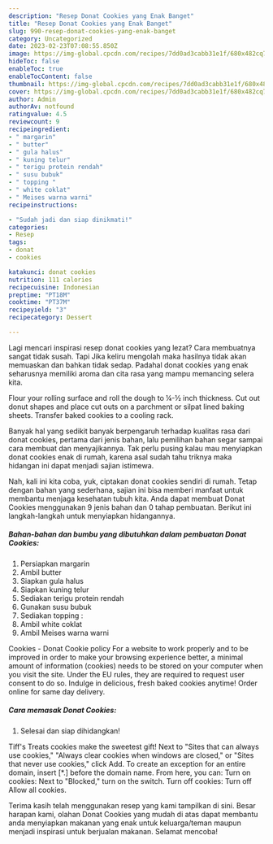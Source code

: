 ```yaml
---
description: "Resep Donat Cookies yang Enak Banget"
title: "Resep Donat Cookies yang Enak Banget"
slug: 990-resep-donat-cookies-yang-enak-banget
category: Uncategorized
date: 2023-02-23T07:08:55.850Z
image: https://img-global.cpcdn.com/recipes/7dd0ad3cabb31e1f/680x482cq70/donat-cookies-foto-resep-utama.jpg
hideToc: false
enableToc: true
enableTocContent: false
thumbnail: https://img-global.cpcdn.com/recipes/7dd0ad3cabb31e1f/680x482cq70/donat-cookies-foto-resep-utama.jpg
cover: https://img-global.cpcdn.com/recipes/7dd0ad3cabb31e1f/680x482cq70/donat-cookies-foto-resep-utama.jpg
author: Admin
authorAv: notfound
ratingvalue: 4.5
reviewcount: 9
recipeingredient:
- " margarin"
- " butter"
- " gula halus"
- " kuning telur"
- " terigu protein rendah"
- " susu bubuk"
- " topping "
- " white coklat"
- " Meises warna warni"
recipeinstructions:

- "Sudah jadi dan siap dinikmati!"
categories:
- Resep
tags:
- donat
- cookies

katakunci: donat cookies 
nutrition: 111 calories
recipecuisine: Indonesian
preptime: "PT18M"
cooktime: "PT37M"
recipeyield: "3"
recipecategory: Dessert

---
```



Lagi mencari inspirasi resep donat cookies yang lezat? Cara membuatnya sangat tidak susah. Tapi Jika keliru mengolah maka hasilnya tidak akan memuaskan dan bahkan tidak sedap. Padahal donat cookies yang enak seharusnya memiliki aroma dan cita rasa yang mampu memancing selera kita.


Flour your rolling surface and roll the dough to ¼-½ inch thickness. Cut out donut shapes and place cut outs on a parchment or silpat lined baking sheets. Transfer baked cookies to a cooling rack.

Banyak hal yang sedikit banyak berpengaruh terhadap kualitas rasa dari donat cookies, pertama dari jenis bahan, lalu pemilihan bahan segar sampai cara membuat dan menyajikannya. Tak perlu pusing kalau mau menyiapkan donat cookies enak di rumah, karena asal sudah tahu triknya maka hidangan ini dapat menjadi sajian istimewa.


Nah, kali ini kita coba, yuk, ciptakan donat cookies sendiri di rumah. Tetap dengan bahan yang sederhana, sajian ini bisa memberi manfaat untuk membantu menjaga kesehatan tubuh kita. Anda dapat membuat Donat Cookies menggunakan 9 jenis bahan dan 0 tahap pembuatan. Berikut ini langkah-langkah untuk menyiapkan hidangannya.

<!--inarticleads1-->

##### Bahan-bahan dan bumbu yang dibutuhkan dalam pembuatan Donat Cookies:

1. Persiapkan  margarin
1. Ambil  butter
1. Siapkan  gula halus
1. Siapkan  kuning telur
1. Sediakan  terigu protein rendah
1. Gunakan  susu bubuk
1. Sediakan  topping :
1. Ambil  white coklat
1. Ambil  Meises warna warni


Cookies - Donat Cookie policy For a website to work properly and to be improved in order to make your browsing experience better, a minimal amount of information (cookies) needs to be stored on your computer when you visit the site. Under the EU rules, they are required to request user consent to do so. Indulge in delicious, fresh baked cookies anytime! Order online for same day delivery. 

<!--inarticleads2-->

##### Cara memasak Donat Cookies:


1. Selesai dan siap dihidangkan!

Tiff&#39;s Treats cookies make the sweetest gift! Next to &#34;Sites that can always use cookies,&#34; &#34;Always clear cookies when windows are closed,&#34; or &#34;Sites that never use cookies,&#34; click Add. To create an exception for an entire domain, insert [*.] before the domain name. From here, you can: Turn on cookies: Next to &#34;Blocked,&#34; turn on the switch. Turn off cookies: Turn off Allow all cookies. 

Terima kasih telah menggunakan resep yang kami tampilkan di sini. Besar harapan kami, olahan Donat Cookies yang mudah di atas dapat membantu anda menyiapkan makanan yang enak untuk keluarga/teman maupun menjadi inspirasi untuk berjualan makanan. Selamat mencoba!
